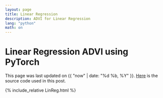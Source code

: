 ```yaml
---
layout: page
title: Linear Regression
description: ADVI for Linear Regression
lang: "python"
math: on
---
```


# Linear Regression ADVI using PyTorch

This page was last updated on {{ "now" | date: "%d %b, %Y" }}.
[Here][1] is the source code used in this post.

{% include_relative LinReg.html %}

[1]: https://github.com/luiarthur/statorial/tree/master/docs/assets/varinf/python
